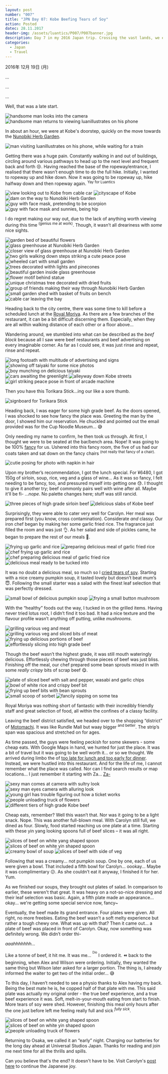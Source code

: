 ```yaml
---
layout: post
number: "007"
title: "JPN Day 07: Kobe Beefing Tears of Soy"
action: Posted
datec: 28.11.2017
header-img: /assets/luantics/P007/P007banner.jpg
description: Day 7 in my 2016 Japan trip. Crossing the vast lands, we end up in Kobe for some tasty high grade beef.
categories:
  - Japan
  - Travel
---
```


2016年 12月 19日 (月)

...

...

... 

Well, that was a late start. 

<div class="imageset">
	<div class="row">
		<img src="{{ baseurl }}/assets/luantics/P007/01B.jpg" alt="handsome man looks into the camera" class="half"/>
		<img src="{{ baseurl }}/assets/luantics/P007/01A.jpg" alt="handsome man returns to viewing luanillustrates on his phone" class="half"/>
	</div>
</div>

In about an hour, we were at Kobe's doorstep, quickly on the move towards the <a href="https://www.google.com.au/maps/place/Nunobiki+Herb+Garden/@34.7171662,135.1889314,17z/data=!3m1!4b1!4m5!3m4!1s0x60008ed15662aa59:0x825ca47fbd678f55!8m2!3d34.7171662!4d135.1911201?hl=en">Nunobiki Herb Garden</a>.

<div class="imageset">
	<img src="{{ baseurl }}/assets/luantics/P007/02.jpg" alt="man visiting luanillustrates on his phone, while waiting for a train"/>
</div>

Getting there was a huge pain. Constantly walking in and out of buildings, circling around various pathways to head up to the next level and frequent back and forth :unamused:. Having reached the base of the ropeway/entrance, I realised that there wasn’t enough time to do the full hike. Initially, I wanted to ropeway up and hike down. Now it was going to be ropeway up, hike halfway down and then ropeway again. <sup>Yay for Luantics</sup>

<div class="imageset">
	<div class="row">
		<img src="{{ baseurl }}/assets/luantics/P007/03A.jpg" alt="view looking out to Kobe from cable car" class="half"/>
		<img src="{{ baseurl }}/assets/luantics/P007/03B.jpg" alt="cityscape of Kobe" class="half"/>
	</div>
	<img src="{{ baseurl }}/assets/luantics/P007/04.jpg" alt="dam on the way to Nunobiki Herb Garden"/>
	<div class="row">
		<img src="{{ baseurl }}/assets/luantics/P007/05A.jpg" alt="guy with face mask, pretending to be scorpion" class="half"/>
		<img src="{{ baseurl }}/assets/luantics/P007/05B.jpg" alt="guy with face mask and sunnies, being hip" class="half"/>
	</div>
</div>

I do regret making our way out, due to the lack of anything worth viewing during this time <sup>(genius me at work)</sup>. Though, it wasn’t all dreariness with _some_ nice sights.

<div class="imageset">
	<img src="{{ baseurl }}/assets/luantics/P007/06.jpg" alt="garden bed of beautiful flowers"/>
	<div class="row">
		<img src="{{ baseurl }}/assets/luantics/P007/07A.jpg" alt="glass greenhouse at Nunobiki Herb Garden" class="one-third"/>
		<img src="{{ baseurl }}/assets/luantics/P007/07B.jpg" alt="closer view of glass greenhouse at Nunobiki Herb Garden" class="two-thirds"/>
	</div>
	<img src="{{ baseurl }}/assets/luantics/P007/08.jpg" alt="two girls walking down steps striking a cute peace pose"/>
	<div class="row">
		<img src="{{ baseurl }}/assets/luantics/P007/09A.jpg" alt="wheeled cart with small garden" class="one-third"/>
		<img src="{{ baseurl }}/assets/luantics/P007/09B.jpg" alt="trees decorated withh lights and pinecones" class="two-thirds"/>
	</div>
	<img src="{{ baseurl }}/assets/luantics/P007/10.jpg" alt="beautiful garden inside glass greenhouse"/>
	<div class="row">
		<img src="{{ baseurl }}/assets/luantics/P007/11A.jpg" alt="flower motif behind statue" class="half"/>
		<img src="{{ baseurl }}/assets/luantics/P007/11B.jpg" alt="unique christmas tree decorated with dried fruits" class="half"/>
	</div>
	<img src="{{ baseurl }}/assets/luantics/P007/12.jpg" alt="group of friends making their way through Nunobiki Herb Garden"/>
	<img src="{{ baseurl }}/assets/luantics/P007/13.jpg" alt="small garden shed with basket of fruits on bench"/>
	<img src="{{ baseurl }}/assets/luantics/P007/14.jpg" alt="cable car leaving the bay"/>
</div>

Heading back to the city centre, there was some time to kill before a scheduled lunch at the <a href="https://www.google.com.au/maps/place/Kobe+Beef+Restaurant+Royal+Mouriya/@34.6927386,135.1913962,21z/data=!4m12!1m6!3m5!1s0x60008ee4a0af66ad:0x593bdb29d618a201!2sKobe+Beef+Restaurant+Royal+Mouriya!8m2!3d34.6927748!4d135.1915043!3m4!1s0x60008ee4a0af66ad:0x593bdb29d618a201!8m2!3d34.6927748!4d135.1915043?hl=en">Royal Moriya</a>. As there are a few branches of the restaurant, it can be a bit difficult discerning them. Especially, when they are all within walking distance of each other or a floor above...

Wandering around, we stumbled into what can be described as the _beef block_ because all I saw were beef restaurants and beef advertising on every imaginable corner. As far as I could see, it was just rinse and repeat, rinse and repeat.

<div class="imageset">
	<img src="{{ baseurl }}/assets/luantics/P007/15.jpg" alt="long footoath with multitude of advertising and signs"/>
	<div class="row">
		<img src="{{ baseurl }}/assets/luantics/P007/16A.jpg" alt="showing off taiyaki for some nice photos" class="half"/>
		<img src="{{ baseurl }}/assets/luantics/P007/16B.jpg" alt="boy munching on delicious taiyaki" class="half"/>
	</div>
	<div class="row">
		<img src="{{ baseurl }}/assets/luantics/P007/17A.jpg" alt="cars awaiting the greenlight" class="two-thirds"/>
		<img src="{{ baseurl }}/assets/luantics/P007/17B.jpg" alt="alleyway down Kobe streets" class="one-third"/>
	</div>
	<img src="{{ baseurl }}/assets/luantics/P007/18.jpg" alt="girl striking peace pose in front of arcade machine"/>
</div>

Then you have this Torikara Stick...ing our like a sore thumb.

<div class="imageset">
	<img src="{{ baseurl }}/assets/luantics/P007/19.jpg" alt="signboard for Torikara Stick"/>
</div>

Heading back, I was eager for some high grade beef. As the doors opened, I was shocked to see how fancy the place was. Greeting the man by the door, I showed him our reservation. He chuckled and pointed out the email provided was for the Cup Noodle Museum... :sweat_smile:

Only needing my name to confirm, he then took us through. At first, I thought we were to be seated at the bar/bench area. Nope! It was going to be 100% <a href="https://youtu.be/GYX5QOVkHxc?t=47s">fancy</a> for us. Ushered into this fancy room, the five of us had our coats taken and sat down on the fancy chairs <sup>(not really that fancy of a chair).</sup>

<div class="imageset">
	<img src="{{ baseurl }}/assets/luantics/P007/20.jpg" alt="cutie posing for photo with napkin in hair"/>
</div>

Upon my brother’s recommendation, I got the lunch special. For ¥6480, I got 150g of sirloin, soup, rice, veg and a glass of wine... As it was so fancy, I felt needing to be fancy, too, and pressured myself into getting one :sweat:. I thought to give it another try; beef commonly pairs well with wine after all. Maybe it'll be fi- ..._nope_. No palette changes here; stuff was still rancid.

<div class="imageset">
	<div class="row">
		<img src="{{ baseurl }}/assets/luantics/P007/23A.jpg" alt="three pieces of high grade sirloin beef" class="half"/>
		<img src="{{ baseurl }}/assets/luantics/P007/23B.jpg" alt="delicious slabs of Kobe beef" class="half"/>
	</div>
</div>

Surprisingly, they were able to cater very well for Carolyn. Her meal was prepared first (you know, cross contamination). Considerate _and_ classy. Our iron chef began by making her some garlic fried rice. The fragrance just filled the room and was just :ok_hand:. As her salad and side of pickles came, he began to prepare the rest of our meals :raised_hands:.

<div class="imageset">
	<div class="row">
		<img src="{{ baseurl }}/assets/luantics/P007/24A.jpg" alt="frying up garlic and rice" class="half"/>
		<img src="{{ baseurl }}/assets/luantics/P007/24B.jpg" alt="preparing delicious meal of garlic fried rice" class="half"/>
	</div>
	<div class="row">
		<img src="{{ baseurl }}/assets/luantics/P007/25A.jpg" alt="chef frying up garlic and rice" class="two-thirds"/>
		<img src="{{ baseurl }}/assets/luantics/P007/25B.jpg" alt="chef preparing delicious meal of garlic fried rice" class="one-third"/>
	</div>
	<img src="{{ baseurl }}/assets/luantics/P007/22.jpg" alt="delicious meal ready to be tucked into"/>
</div>

It was no doubt a delicious meal, so much so I <a href="https://youtu.be/zDObXON-kZo?t=2m51s">cried tears of soy</a>. Starting with a nice creamy pumpkin soup, it tasted lovely but doesn’t beat mum’s :innocent:. Following the small starter was a salad with the finest leaf selection that was perfectly dressed.

<div class="imageset">
	<div class="row">
		<img src="{{ baseurl }}/assets/luantics/P007/21A.jpg" alt="small bowl of delicious pumpkin soup" class="one-third"/>
		<img src="{{ baseurl }}/assets/luantics/P007/21B.jpg" alt="frying a small button mushroom" class="two-thirds"/>
	</div>
</div>

With the “healthy” foods out the way, I tucked in on the grilled items. Having never tried lotus root, I didn’t find it too bad. It had a nice texture and the flavour profile wasn’t anything off putting, unlike _mushrooms_.

<div class="imageset">
	<div class="row">
		<img src="{{ baseurl }}/assets/luantics/P007/26A.jpg" alt="grilling various veg and meat" class="half"/>
		<img src="{{ baseurl }}/assets/luantics/P007/26B.jpg" alt="grilling various veg and sliced bits of meat" class="half"/>
	</div>
	<div class="row">
		<img src="{{ baseurl }}/assets/luantics/P007/27A.jpg" alt="frying up delicious portions of beef" class="half"/>
		<img src="{{ baseurl }}/assets/luantics/P007/27B.jpg" alt="effortlessly slicing into high grade beef" class="half"/>
	</div>
</div>

Though the beef wasn’t the highest grade, it was still mouth wateringly delicious. Effortlessly chewing through those pieces of beef was just bliss. Finishing off the meal, our chef prepared some bean sprouts mixed in with some _really crispy_ bits of scrap beef :yum:.

<div class="imageset">
	<div class="row">
		<img src="{{ baseurl }}/assets/luantics/P007/28A.jpg" alt="plate of sliced beef with salt and pepper, wasabi and garlic chips" class="half"/>
		<img src="{{ baseurl }}/assets/luantics/P007/28B.jpg" alt="bowl of white rice and crispy beef bit" class="half"/>
	</div>
	<img src="{{ baseurl }}/assets/luantics/P007/29.jpg" alt="frying up beef bits with bean sprouts"/>
	<div class="row">
		<img src="{{ baseurl }}/assets/luantics/P007/30A.jpg" alt="small scoop of sorbet" class="half"/>
		<img src="{{ baseurl }}/assets/luantics/P007/30B.jpg" alt="fancily sipping on some tea" class="half"/>
	</div>
</div>

Royal Moriya was nothing short of fantastic with their incredibly friendly staff and great selection of food, all within the confines of a classy facility.

Leaving the beef district satisfied, we headed over to the shopping “district” of <a href="https://www.google.com.au/maps/place/Kobe+Motomachi/@34.6885134,135.1861703,17z/data=!4m8!1m2!2m1!1sMotomachi+Chuo,+Kobe,+Hy%C5%8Dgo+Prefecture,+Japan!3m4!1s0x60008f029963ccfb:0xea4c134bbafe702e!8m2!3d34.688233!4d135.186502?hl=en">Motomachi</a>. It was like Rundle Mall but waay bigger <sup>and better</sup>. The strip’s span was spacious and stretched on for ages.

As time passed, the guys were feeling peckish for some skewers - some cheap eats. With Google Maps in hand, we hunted for just the place. It was a bit of travel but it was going to be well worth it... or so we thought. We arrived during limbo the of <a href="https://www.youtube.com/watch?v=7s5EnhE7x58">too late for lunch and too early for dinner</a>. Instead, we were hustled into this restaurant. And for the life of me, I cannot remember what the place was called. Nor can I find search results or map locations... I just remember it starting with Za... <a href="https://www.youtube.com/watch?v=7ePWNmLP0Z0">Za-</a>

<div class="imageset">
	<div class="row">
		<img src="{{ baseurl }}/assets/luantics/P007/31A.jpg" alt="sexy man comes at camera with sultry look" class="half"/>
		<img src="{{ baseurl }}/assets/luantics/P007/31B.jpg" alt="sexy man eyes camera with alluring look" class="half"/>
	</div>
	<img src="{{ baseurl }}/assets/luantics/P007/32.jpg" alt="young girl has trouble figuring out how a ticket works"/>
	<img src="{{ baseurl }}/assets/luantics/P007/33.jpg" alt="people unloading truck of flowers"/>
	<img src="{{ baseurl }}/assets/luantics/P007/34.jpg" alt="different tiers of high grade Kobe beef"/>
</div>

Cheap eats, remember? Well this wasn’t that. Nor was it going to be a light snack. Nope. This was another full-blown meal. With Carolyn still full, we dined as four. Slowly, food started reaching us one plate at a time. Starting with these yin yang looking spoons full of beef slices – it was all right.

<div class="imageset">
	<div class="row">
		<img src="{{ baseurl }}/assets/luantics/P007/35A.jpg" alt="slices of beef on white yang shaped spoon" class="half"/>
		<img src="{{ baseurl }}/assets/luantics/P007/35B.jpg" alt="slices of beef on white yin shaped spoon" class="half"/>
	</div>
	<div class="row">
		<img src="{{ baseurl }}/assets/luantics/P007/36A.jpg" alt="creamy bowl of soup" class="half"/>
		<img src="{{ baseurl }}/assets/luantics/P007/36B.jpg" alt="slices of beef with side of veg" class="half"/>
	</div>
</div>

Following that was a creamy... not pumpkin soup. One by one, each of us were given a bowl. That included a fifth bowl for Carolyn... oookay... Maybe it was complimentary :confused:. As she couldn’t eat it anyway, I finished it for her. Yum.

As we finished our soups, they brought out plates of salad. In comparison to earlier, these weren't that great. It was heavy on a not-so-nice dressing and their leaf selection was basic. Again, a fifth plate made an appearance... okay... we're getting some special service now, fancy~ 

Eventually, the beef made its grand entrance. Four plates were given. All right, no more freebies. Eating the beef wasn’t a soft melty experience but rather a tough chewy one. What was up with that? Then it came out... a plate of beef was placed in front of Carolyn. Okay, now something was definitely wrong. We didn’t order thi-

_aaahhhhhhh..._

Like a tonne of beef, it hit me. It was me… <sup><sup>Dio</sup></sup> I ordered it. :rewind: back to the beginning, when Alex and Wilson were ordering. Initially, they wanted the same thing but Wilson later asked for a larger portion. The thing is, I already informed the waiter to get two of the initial order... :sweat_smile:

To this day, I haven’t needed to see a physio thanks to Alex having my back. Being the best mate he is, he copped half of that plate with me. This said plate was actually my original order - the true beef experience, and a true beef experience it was.  Soft, melt-in-your-mouth eating from start to finish. More tears of soy were shed. However, finishing this meal only hours after the one just before left me feeling really full and sick <sup>_fully sick_</sup>.

<div class="imageset">
	<div class="row">
		<img src="{{ baseurl }}/assets/luantics/P007/37A.jpg" alt="slices of beef on white yang shaped spoon" class="half"/>
		<img src="{{ baseurl }}/assets/luantics/P007/37B.jpg" alt="slices of beef on white yin shaped spoon" class="half"/>
	</div>
	<img src="{{ baseurl }}/assets/luantics/P007/38.jpg" alt="people unloading truck of flowers"/>
</div>

Returning to Osaka, we called it an “early” night. Charging our batteries for the long day ahead at Universal Studios Japan. Thanks for reading and join me next time for all the thrills and spills.

Can you believe that's the end? It doesn't have to be. Visit Carolyn's <a href="http://www.capturedbycarolyn.com/blog/2017/japan-diary-kobe">post here</a> to continue the Japanese joy.